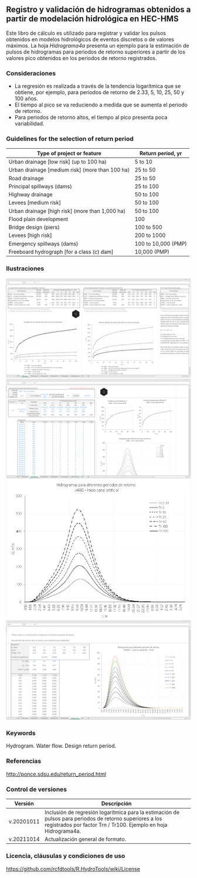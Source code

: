 ## Registro y validación de hidrogramas obtenidos a partir de modelación hidrológica en HEC-HMS

Este libro de cálculo es utilizado para registrar y validar los pulsos obtenidos en modelos hidrológicos de eventos discretos o de valores máximos. La hoja _Hidrograma4a_ presenta un ejemplo para la estimación de pulsos de hidrogramas para periodos de retorno superiores a partir de los valores pico obtenidos en los periodos de retorno registrados. 


### Consideraciones

* La regresión es realizada a través de la tendencia logarítmica que se obtiene, por ejemplo, para periodos de retorno de 2.33, 5, 10, 25, 50 y 100 años. 
* El tiempo al pico se va reduciendo a medida que se aumenta el periodo de retorno.
* Para periodos de retorno altos, el tiempo al pico presenta poca variabilidad.


### Guidelines for the selection of return period
Type of project or feature | Return period, yr
--- | ---
| Urban drainage [low risk] (up to 100 ha) | 5 to 10
| Urban drainage [medium risk] (more than 100 ha) | 25 to 50
| Road drainage | 25 to 50
| Principal spillways (dams) | 25 to 100
| Highway drainage | 50 to 100
| Levees [medium risk] | 50 to 100
| Urban drainage [high risk] (more than 1,000 ha) | 50 to 100
| Flood plain development | 100
| Bridge design (piers) | 100 to 500
| Levees [high risk] | 200 to 1000
| Emergency spillways (dams) | 100 to 10,000 (PMP)
| Freeboard hydrograph [for a class (c) dam] | 10,000 (PMP)


### Ilustraciones

![R.HydroTools.HidrogramaRegVal.Screenshot1](https://github.com/rcfdtools/R.HydroTools/blob/main/HidrogramaRegVal/Screenshot/Screenshot1.png)
![R.HydroTools.HidrogramaRegVal.Screenshot2](https://github.com/rcfdtools/R.HydroTools/blob/main/HidrogramaRegVal/Screenshot/Screenshot2.png)
![R.HydroTools.HidrogramaRegVal.Screenshot3](https://github.com/rcfdtools/R.HydroTools/blob/main/HidrogramaRegVal/Screenshot/Screenshot3.png)
![R.HydroTools.HidrogramaRegVal.Screenshot4](https://github.com/rcfdtools/R.HydroTools/blob/main/HidrogramaRegVal/Screenshot/Screenshot4.png)


### Keywords

Hydrogram. Water flow. Design return period.


### Referencias

http://ponce.sdsu.edu/return_period.html


### Control de versiones

Versión | Descripción
--- | ---
| v.20201011 | Inclusión de regresión logarítmica para la estimación de pulsos para periodos de retorno superiores a los registrados por factor Trn / Tr100. Ejemplo en hoja Hidrograma4a.
| v.20211014 | Actualización general de formato.


### Licencia, cláusulas y condiciones de uso
https://github.com/rcfdtools/R.HydroTools/wiki/License
